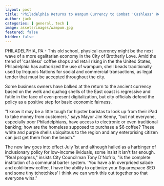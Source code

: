 ```yaml
---
layout: post
title: "Philadelphia Returns to Wampum Currency to Combat 'Cashless' Retail"
author: jack
categories: [ general, tech ]
image: assets/images/wampum.jpg
featured: false
hidden: false
---
```


PHILADELPHIA, PA - This old school, physical currency might be the next wave of a more egalitarian economy in the City of Brotherly Love. Amid the trend of 'cashless' coffee shops and retail rising in the  the United States, Philadelphia has authorized the use of wampum, shell beads traditionally used by Iroquois Nations for social and commercial transactions, as legal tender that must be accepted throughout the city.

Some business owners have balked at the return to the ancient currency based on the welk and quahog shells of the East coast is regressive and futile in the face of ever-present digitalization, but city officials defend the policy as a positive step for basic economic fairness. 

"I know it may be a little tough for hipster baristas to look up from their iPad to take money from customers," says Mayor Jim Kenny, "but not everyone, especially poor Philadelphians, have access to electronic or even traditional banking; how are the homeless supposed to purchase a $6 coffee? These white and purple shells ubiquitous to the region and any enterprising citizen can just get them from the beach."

The new law goes into effect July 1st and although hailed as a harbinger of inclusionary policy for low-income iividuals, some insist it isn't far enough. "Real progress," insists City Councilman Tony D'Nofrio, "is the complete institution of a communal barter system. 'You have a ln overpriced salade and cold-brew coffee, I have the ability to optimize your Squarespace SEO and some tiny tchotchkes' I think we can work this out together so that everyone wins."
